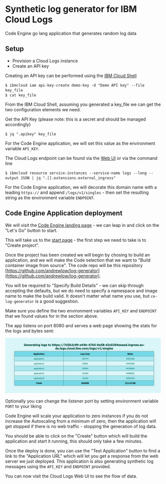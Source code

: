 # Synthetic log generator for IBM Cloud Logs

Code Engine go lang application that generates random log data

## Setup

- Provision a Cloud Logs instance
- Create an API key

Creating an API key can be performed using the [IBM Cloud Shell](https://cloud.ibm.com/shell)

```
$ ibmcloud iam api-key-create demo-key -d "Demo API key" --file key_file
$ cat key_file
```

From the IBM Cloud Shell, assuming you generated a key_file we can get the two configuration elements we need. 

Get the API Key (please note: this is a secret and should be managed accordingly)
```
$ jq ".apikey" key_file
```

For the Code Engine application, we will set this value as the environment variable `API_KEY`.

The Cloud Logs endpoint can be found via the [Web UI](https://cloud.ibm.com/observe/logging) or via the command line
```
$ ibmcloud resource service-instances --service-name logs --long --output JSON | jq ".[].extensions.external_ingress"
```

For the Code Engine application, we will decorate this domain name with a leading `https://` and append `/logs/v1/singles` - then set the resulting string as the environment variable `ENDPOINT`.

## Code Engine Application deployment

We will visit the [Code Engine landing page](https://cloud.ibm.com/codeengine/overview) - we can leap in and click on the "Let's Go" button to start.

This will take us to the [start page](https://cloud.ibm.com/codeengine/create/start) - the first step we need to take is to "Create project".

Once the project has been created we will begin by chosing to build an application, and we will make the Code selection that we want to "Build container image from source". The code repo will be this repository [https://github.com/andrewlow/log-generator](https://github.com/andrewlow/log-generator).

You will be required to "Specify Build Details" - we can skip through accepting the defaults, but we do need to specify a namespace and image name to make the build valid. It doesn't matter what name you use, but `ce-log-generator` is a good suggestion.

Make sure you define the two environment variables `API_KEY` and `ENDPOINT` that we found values for in the section above.

The app listens on port 8080 and serves a web page showing the stats for the logs and bytes sent: 

![alt text](image.png)

Optionally you can change the listener port by setting environment variable `PORT` to your liking

Code Engine will scale your application to zero instances if you do not increase the Autoscaling from a minimum of zero, then the application will get stopped if there is no web traffic - stopping the generation of log data.

You should be able to click on the "Create" button which will build the application and start it running, this should only take a few minutes.

Once the deploy is done, you can use the "Test Application" button to find a link to the "Application URL" which will let you get a response from the web server we just deployed. This application is also generating synthetic log messages using the `API_KEY` and `ENDPOINT` provided.

You can now visit the Cloud Logs Web UI to see the flow of data.
